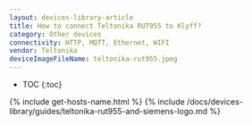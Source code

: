 ```yaml
---
layout: devices-library-article
title: How to connect Teltonika RUT955 to Klyff?
category: Other devices
connectivity: HTTP, MQTT, Ethernet, WIFI
vendor: Teltonika
deviceImageFileName: teltonika-rut955.jpeg
---
```



* TOC
{:toc}

{% include get-hosts-name.html %}
{% include /docs/devices-library/guides/teltonika-rut955-and-siemens-logo.md %}